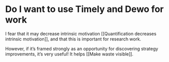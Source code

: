 # Do I want to use Timely and Dewo for work
I fear that it may decrease intrinsic motivation [[Quantification decreases intrinsic motivation]], and that this is important for research work.

However, if it’s framed strongly as an opportunity for discovering strategy improvements, it’s very useful! It helps [[Make waste visible]].

<!-- #Work -->

<!-- {BearID:CF68211B-302B-4FFC-A750-A18DD39DD2B6-15756-0000130BAB7D96F9} -->
